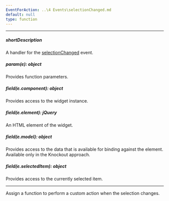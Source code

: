 ```yaml
---
EventForAction: ..\4 Events\selectionChanged.md
default: null
type: function
---
```

---
##### shortDescription
A handler for the [selectionChanged](/api-reference/10%20UI%20Widgets/dxDropDownList/4%20Events/selectionChanged.md '{basewidgetpath}/Events/#selectionChanged') event.

##### param(e): object
Provides function parameters.

##### field(e.component): object
Provides access to the widget instance.

##### field(e.element): jQuery
An HTML element of the widget.

##### field(e.model): object
Provides access to the data that is available for binding against the element. Available only in the Knockout approach.

##### field(e.selectedItem): object
Provides access to the currently selected item.

---
Assign a function to perform a custom action when the selection changes.